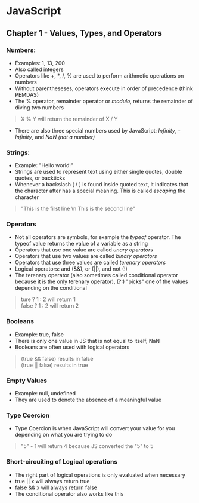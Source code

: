 # JavaScript

## Chapter 1 - Values, Types, and Operators
### Numbers:
- Examples: 1, 13, 200
- Also called integers
- Operators like +, *, /, % are used to perform arithmetic operations on numbers
- Without parentheseses, operators execute in order of precedence (think PEMDAS)
- The % operator, remainder operator or *modulo*, returns the remainder of diving two numbers
> X % Y will return the remainder of X / Y
- There are also three special numbers used by JavaScript: *Infinity*, *-Infinity*, and *NaN (not a number)*

### Strings:
- Example: "Hello world!"
- Strings are used to represent text using either single quotes, double quotes, or backticks
- Whenever a backslash ( \\ ) is found inside quoted text, it indicates that the character after has a special meaning. This is called *escaping* the character
> "This is the first line \n This is the second line" 

### Operators
- Not all operators are symbols, for example the *typeof* operator. The typeof value returns the value of a variable as a string
- Operators that use one value are called *unary operators*
- Operators that use two values are called *binary operators*
- Operators that use three values are called *terenary operators*
- Logical operators: and (&&), or (||), and not (!)
- The terenary operator (also sometimes called conditional operator because it is the only terenary operator), (?:) "picks" one of the values depending on the conditional
> ture ? 1 : 2 will return 1  
> false ? 1 : 2 will return 2

### Booleans
- Example: true, false
- There is only one value in JS that is not equal to itself, NaN
- Booleans are often used with logical operators
> (true && false) results in false  
> (true || false) results in true

### Empty Values
- Example: null, undefined
- They are used to denote the absence of a meaningful value

### Type Coercion 
- Type Coercion is when JavaScript will convert your value for you depending on what you are trying to do
> "5" - 1 will return 4 because JS converted the "5" to 5

### Short-circuiting of Logical operations
- The right part of logical operations is only evaluated when necessary 
- true || x will always return true
- false && x will always return false
- The conditional operator also works like this 
